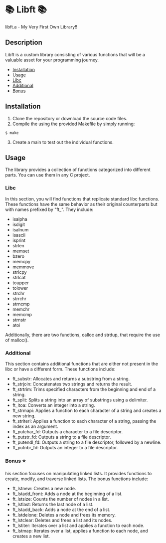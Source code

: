 # 📚 Libft 📚

libft.a - My Very First Own Library!!

## Description
Libft is a custom library consisting of various functions that will be a valuable asset for your programming journey.

- [Installation](#installation)
- [Usage](#usage)
- [Libc](#libc)
- [Additional](#additional)
- [Bonus](#bonus)

## Installation
1. Clone the repository or download the source code files.
2. Compile the using the provided Makefile by simply running:

```$ make```

3. Create a main to test out the individual functions.

## Usage 

The library provides a collection of functions categorized into different parts. You can use them in any C project.

### Libc

In this section, you will find functions that replicate standard libc functions. 
These functions have the same behavior as their original counterparts but with names prefixed by "ft_". They include:

- isalpha
- isdigit
- isalnum
- isascii
- isprint
- strlen
- memset
- bzero
- memcpy
- memmove
- strlcpy
- strlcat
- toupper
- tolower
- strchr
- strrchr
- strncmp
- memchr
- memcmp
- strnstr
- atoi

Additionally, there are two functions, calloc and strdup, that require the use of malloc().

### Additional

This section contains additional functions that are either not present in the libc or have a different form. 
These functions include:

- ft_substr: Allocates and returns a substring from a string.
- ft_strjoin: Concatenates two strings and returns the result.
- ft_strtrim: Trims specified characters from the beginning and end of a string.
- ft_split: Splits a string into an array of substrings using a delimiter.
- ft_itoa: Converts an integer into a string.
- ft_strmapi: Applies a function to each character of a string and creates a new string.
- ft_striteri: Applies a function to each character of a string, passing the index as an argument.
- ft_putchar_fd: Outputs a character to a file descriptor.
- ft_putstr_fd: Outputs a string to a file descriptor.
- ft_putendl_fd: Outputs a string to a file descriptor, followed by a newline.
- ft_putnbr_fd: Outputs an integer to a file descriptor.

### Bonus :star:

his section focuses on manipulating linked lists. 
It provides functions to create, modify, and traverse linked lists. 
The bonus functions include:

- ft_lstnew: Creates a new node.
- ft_lstadd_front: Adds a node at the beginning of a list.
- ft_lstsize: Counts the number of nodes in a list.
- ft_lstlast: Returns the last node of a list.
- ft_lstadd_back: Adds a node at the end of a list.
- ft_lstdelone: Deletes a node and frees its memory.
- ft_lstclear: Deletes and frees a list and its nodes.
- ft_lstiter: Iterates over a list and applies a function to each node.
- ft_lstmap: Iterates over a list, applies a function to each node, and creates a new list.

